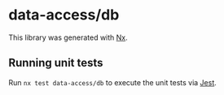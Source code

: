 # data-access/db

This library was generated with [Nx](https://nx.dev).

## Running unit tests

Run `nx test data-access/db` to execute the unit tests via [Jest](https://jestjs.io).
